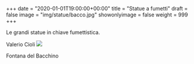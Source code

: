 +++
date = "2020-01-01T19:00:00+00:00"
title = "Statue a fumetti"
draft = false
image = "img/statue/bacco.jpg"
showonlyimage = false
weight = 999
+++

Le grandi statue in chiave fumettistica.

<!--more-->
Valerio Cioli
![](/img/statue/bacco.jpg)

Fontana del Bacchino
